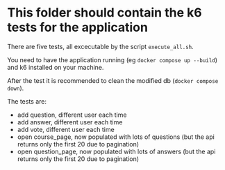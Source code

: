 # This folder should contain the k6 tests for the application

There are five tests, all excecutable by the script `execute_all.sh`.

You need to have the application running (eg `docker compose up --build`) and k6 installed on your machine.

After the test it is recommended to clean the modified db (`docker compose down`).

The tests are:

- add question, different user each time
- add answer, different user each time
- add vote, different user each time
- open course_page, now populated with lots of questions (but the api returns only the first 20 due to pagination)
- open question_page, now populated with lots of answers (but the api returns only the first 20 due to pagination)
